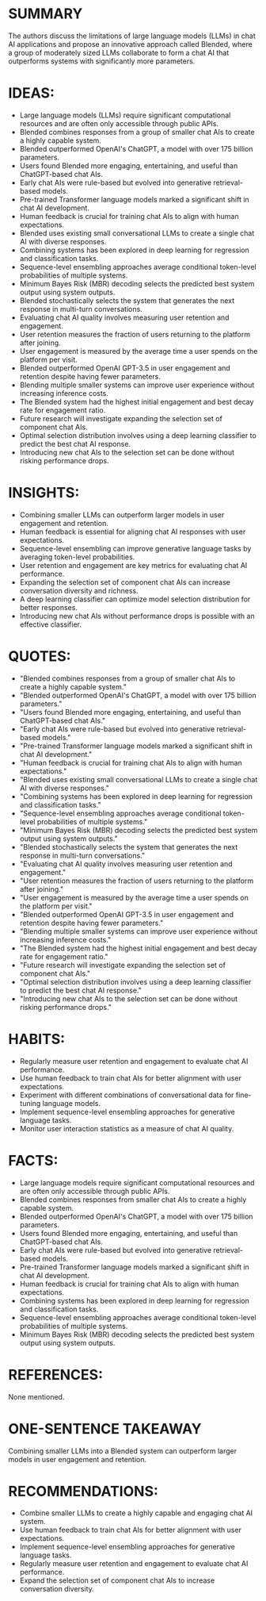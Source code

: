 # SUMMARY
The authors discuss the limitations of large language models (LLMs) in chat AI applications and propose an innovative approach called Blended, where a group of moderately sized LLMs collaborate to form a chat AI that outperforms systems with significantly more parameters.

# IDEAS:
- Large language models (LLMs) require significant computational resources and are often only accessible through public APIs.
- Blended combines responses from a group of smaller chat AIs to create a highly capable system.
- Blended outperformed OpenAI's ChatGPT, a model with over 175 billion parameters.
- Users found Blended more engaging, entertaining, and useful than ChatGPT-based chat AIs.
- Early chat AIs were rule-based but evolved into generative retrieval-based models.
- Pre-trained Transformer language models marked a significant shift in chat AI development.
- Human feedback is crucial for training chat AIs to align with human expectations.
- Blended uses existing small conversational LLMs to create a single chat AI with diverse responses.
- Combining systems has been explored in deep learning for regression and classification tasks.
- Sequence-level ensembling approaches average conditional token-level probabilities of multiple systems.
- Minimum Bayes Risk (MBR) decoding selects the predicted best system output using system outputs.
- Blended stochastically selects the system that generates the next response in multi-turn conversations.
- Evaluating chat AI quality involves measuring user retention and engagement.
- User retention measures the fraction of users returning to the platform after joining.
- User engagement is measured by the average time a user spends on the platform per visit.
- Blended outperformed OpenAI GPT-3.5 in user engagement and retention despite having fewer parameters.
- Blending multiple smaller systems can improve user experience without increasing inference costs.
- The Blended system had the highest initial engagement and best decay rate for engagement ratio.
- Future research will investigate expanding the selection set of component chat AIs.
- Optimal selection distribution involves using a deep learning classifier to predict the best chat AI response.
- Introducing new chat AIs to the selection set can be done without risking performance drops.

# INSIGHTS:
- Combining smaller LLMs can outperform larger models in user engagement and retention.
- Human feedback is essential for aligning chat AI responses with user expectations.
- Sequence-level ensembling can improve generative language tasks by averaging token-level probabilities.
- User retention and engagement are key metrics for evaluating chat AI performance.
- Expanding the selection set of component chat AIs can increase conversation diversity and richness.
- A deep learning classifier can optimize model selection distribution for better responses.
- Introducing new chat AIs without performance drops is possible with an effective classifier.

# QUOTES:
- "Blended combines responses from a group of smaller chat AIs to create a highly capable system."
- "Blended outperformed OpenAI's ChatGPT, a model with over 175 billion parameters."
- "Users found Blended more engaging, entertaining, and useful than ChatGPT-based chat AIs."
- "Early chat AIs were rule-based but evolved into generative retrieval-based models."
- "Pre-trained Transformer language models marked a significant shift in chat AI development."
- "Human feedback is crucial for training chat AIs to align with human expectations."
- "Blended uses existing small conversational LLMs to create a single chat AI with diverse responses."
- "Combining systems has been explored in deep learning for regression and classification tasks."
- "Sequence-level ensembling approaches average conditional token-level probabilities of multiple systems."
- "Minimum Bayes Risk (MBR) decoding selects the predicted best system output using system outputs."
- "Blended stochastically selects the system that generates the next response in multi-turn conversations."
- "Evaluating chat AI quality involves measuring user retention and engagement."
- "User retention measures the fraction of users returning to the platform after joining."
- "User engagement is measured by the average time a user spends on the platform per visit."
- "Blended outperformed OpenAI GPT-3.5 in user engagement and retention despite having fewer parameters."
- "Blending multiple smaller systems can improve user experience without increasing inference costs."
- "The Blended system had the highest initial engagement and best decay rate for engagement ratio."
- "Future research will investigate expanding the selection set of component chat AIs."
- "Optimal selection distribution involves using a deep learning classifier to predict the best chat AI response."
- "Introducing new chat AIs to the selection set can be done without risking performance drops."

# HABITS:
- Regularly measure user retention and engagement to evaluate chat AI performance.
- Use human feedback to train chat AIs for better alignment with user expectations.
- Experiment with different combinations of conversational data for fine-tuning language models.
- Implement sequence-level ensembling approaches for generative language tasks.
- Monitor user interaction statistics as a measure of chat AI quality.

# FACTS:
- Large language models require significant computational resources and are often only accessible through public APIs.
- Blended combines responses from smaller chat AIs to create a highly capable system.
- Blended outperformed OpenAI's ChatGPT, a model with over 175 billion parameters.
- Users found Blended more engaging, entertaining, and useful than ChatGPT-based chat AIs.
- Early chat AIs were rule-based but evolved into generative retrieval-based models.
- Pre-trained Transformer language models marked a significant shift in chat AI development.
- Human feedback is crucial for training chat AIs to align with human expectations.
- Combining systems has been explored in deep learning for regression and classification tasks.
- Sequence-level ensembling approaches average conditional token-level probabilities of multiple systems.
- Minimum Bayes Risk (MBR) decoding selects the predicted best system output using system outputs.

# REFERENCES:
None mentioned.

# ONE-SENTENCE TAKEAWAY
Combining smaller LLMs into a Blended system can outperform larger models in user engagement and retention.

# RECOMMENDATIONS:
- Combine smaller LLMs to create a highly capable and engaging chat AI system.
- Use human feedback to train chat AIs for better alignment with user expectations.
- Implement sequence-level ensembling approaches for generative language tasks.
- Regularly measure user retention and engagement to evaluate chat AI performance.
- Expand the selection set of component chat AIs to increase conversation diversity.